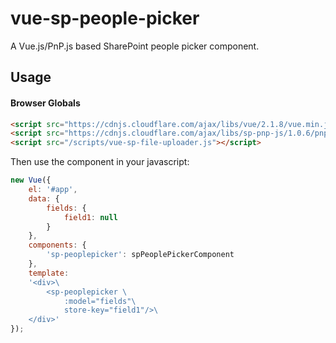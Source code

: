 # vue-sp-people-picker
A Vue.js/PnP.js based SharePoint people picker component.

## Usage
#### Browser Globals

```html
<script src="https://cdnjs.cloudflare.com/ajax/libs/vue/2.1.8/vue.min.js"></script>
<script src="https://cdnjs.cloudflare.com/ajax/libs/sp-pnp-js/1.0.6/pnp.min.js"></script>
<script src="/scripts/vue-sp-file-uploader.js"></script>
```
Then use the component in your javascript:

```js
new Vue({
    el: '#app',
    data: {
        fields: {
            field1: null
        }
    },
    components: {
        'sp-peoplepicker': spPeoplePickerComponent
    },
    template: 
    '<div>\
        <sp-peoplepicker \
            :model="fields"\
            store-key="field1"/>\
    </div>'
});